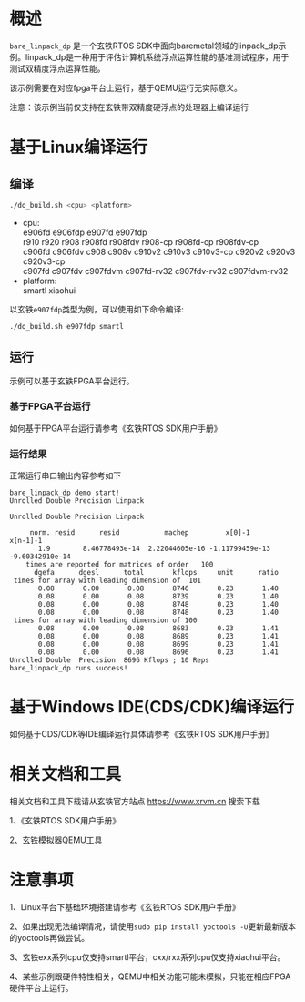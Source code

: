 # 概述

`bare_linpack_dp` 是一个玄铁RTOS SDK中面向baremetal领域的linpack_dp示例。linpack_dp是一种用于评估计算机系统浮点运算性能的基准测试程序，用于测试双精度浮点运算性能。

该示例需要在对应fpga平台上运行，基于QEMU运行无实际意义。

注意：该示例当前仅支持在玄铁带双精度硬浮点的处理器上编译运行

# 基于Linux编译运行

## 编译

```bash
./do_build.sh <cpu> <platform>
```
- cpu: <br />
        e906fd e906fdp e907fd e907fdp <br />
        r910 r920 r908 r908fd r908fdv r908-cp r908fd-cp r908fdv-cp <br />
        c906fd c906fdv c908 c908v c910v2 c910v3 c910v3-cp c920v2 c920v3 c920v3-cp <br />
        c907fd c907fdv c907fdvm c907fd-rv32 c907fdv-rv32 c907fdvm-rv32
- platform: <br />
        smartl xiaohui

以玄铁`e907fdp`类型为例，可以使用如下命令编译:
```bash
./do_build.sh e907fdp smartl
```

## 运行

示例可以基于玄铁FPGA平台运行。

### 基于FPGA平台运行

如何基于FPGA平台运行请参考《玄铁RTOS SDK用户手册》

### 运行结果
正常运行串口输出内容参考如下
```
bare_linpack_dp demo start!
Unrolled Double Precision Linpack

Unrolled Double Precision Linpack

     norm. resid      resid           machep         x[0]-1        x[n-1]-1
       1.9        8.46778493e-14  2.22044605e-16 -1.11799459e-13 -9.60342910e-14
    times are reported for matrices of order   100
      dgefa      dgesl      total       kflops     unit      ratio
 times for array with leading dimension of  101
       0.08       0.00       0.08       8746       0.23       1.40
       0.08       0.00       0.08       8739       0.23       1.40
       0.08       0.00       0.08       8748       0.23       1.40
       0.08       0.00       0.08       8748       0.23       1.40
 times for array with leading dimension of 100
       0.08       0.00       0.08       8683       0.23       1.41
       0.08       0.00       0.08       8689       0.23       1.41
       0.08       0.00       0.08       8699       0.23       1.41
       0.08       0.00       0.08       8696       0.23       1.41
Unrolled Double  Precision  8696 Kflops ; 10 Reps 
bare_linpack_dp runs success!
```

# 基于Windows IDE(CDS/CDK)编译运行

如何基于CDS/CDK等IDE编译运行具体请参考《玄铁RTOS SDK用户手册》

# 相关文档和工具

相关文档和工具下载请从玄铁官方站点 https://www.xrvm.cn 搜索下载

1、《玄铁RTOS SDK用户手册》

2、玄铁模拟器QEMU工具


# 注意事项

1、Linux平台下基础环境搭建请参考《玄铁RTOS SDK用户手册》

2、如果出现无法编译情况，请使用`sudo pip install yoctools -U`更新最新版本的yoctools再做尝试。

3、玄铁exx系列cpu仅支持smartl平台，cxx/rxx系列cpu仅支持xiaohui平台。

4、某些示例跟硬件特性相关，QEMU中相关功能可能未模拟，只能在相应FPGA硬件平台上运行。


